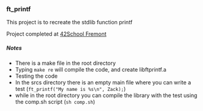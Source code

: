 ### ft_printf

This project is to recreate the stdlib function printf

Project completed at [42School Fremont](https://www.42.us.org/)

##### Notes

* There is a make file in the root directory
 * Typing `make re` will compile the code, and create libftprintf.a
* Testing the code
 * In the srcs directory there is an empty main file where you can write a test (`ft_printf("My name is %s\n", Zack);`)
 * while in the root directory you can compile the library with the test using the comp.sh script (`sh comp.sh`)